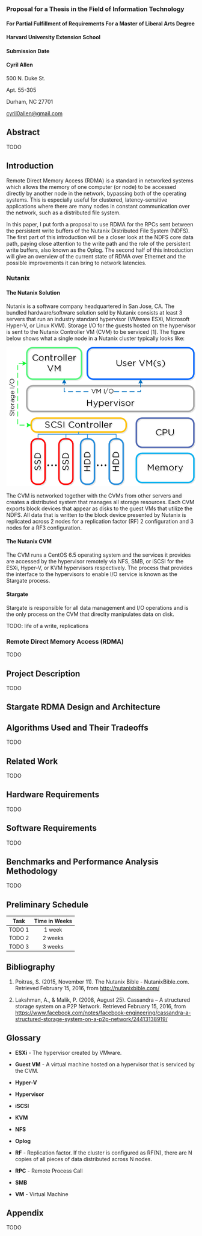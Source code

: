 ### Proposal for a Thesis in the Field of Information Technology
#### For Partial Fulfillment of Requirements For a Master of Liberal Arts Degree

#### Harvard University Extension School
#### Submission Date

#### Cyril Allen
500 N. Duke St.

Apt. 55-305

Durham, NC 27701

[cyril0allen@gmail.com](mailto:cyril0allen@gmail.com)

Abstract
--------

TODO

Introduction
------------

Remote Direct Memory Access (RDMA) is a standard in networked systems which
allows the memory of one computer (or node) to be accessed directly by another
node in the network, bypassing both of the operating systems. This is especially
useful for clustered, latency-sensitive applications where there are many
nodes in constant communication over the network, such as a distributed
file system.

In this paper, I put forth a proposal to use RDMA for the RPCs sent between
the persistent write buffers of the Nutanix Distributed File System (NDFS).
The first part of this introduction will be a closer look at the NDFS core data
path, paying close attention to the write path and the role of the persistent
write buffers, also known as the Oplog. The second half of this introduction
will give an overview of the current state of RDMA over Ethernet and the
possible improvements it can bring to network latencies.

### Nutanix

#### The Nutanix Solution

Nutanix is a software company headquartered in San Jose, CA. The bundled
hardware/software solution sold by Nutanix consists at least 3 servers that run
an industry standard hypervisor (VMware ESXi, Microsoft Hyper-V, or Linux KVM).
Storage I/O for the guests hosted on the hypervisor is sent to the Nutanix
Controller VM (CVM) to be serviced [1]. The figure below shows what a single
node in a Nutanix cluster typically looks like:

![nutanix_solution](images/1/converged_platform.png "The Nutanix Solution")

The CVM is networked together with the CVMs from other servers and creates a
distributed system that manages all storage resources. Each CVM exports block
devices that appear as disks to the guest VMs that utilize the NDFS. All data
that is written to the block device presented by Nutanix is replicated across 2
nodes for a replication factor (RF) 2 configuration and 3 nodes for a RF3
configuration.

#### The Nutanix CVM

The CVM runs a CentOS 6.5 operating system and the services it provides are
accessed by the hypervisor remotely via NFS, SMB, or iSCSI for the ESXi,
Hyper-V, or KVM hypervisors respectively. The process that provides the
interface to the hypervisors to enable I/O service is known as the Stargate
process.

#### Stargate

Stargate is responsible for all data management and I/O operations and is the
only process on the CVM that direclty manipulates data on disk.

TODO: life of a write, replications

### Remote Direct Memory Access (RDMA)

TODO

Project Description
-------------------

TODO

Stargate RDMA Design and Architecture
-------------------------------------

Algorithms Used and Their Tradeoffs
-----------------------------------

TODO

Related Work
------------

TODO

Hardware Requirements
---------------------

TODO

Software Requirements
---------------------

TODO

Benchmarks and Performance Analysis Methodology
-----------------------------------------------

TODO

Preliminary Schedule
--------------------
| Task          | Time in Weeks |
| ------------- |:-------------:|
| TODO 1        | 1 week        |
| TODO 2        | 2 weeks       |
| TODO 3        | 3 weeks       |

Bibliography
------------

1. Poitras, S. (2015, November 11). The Nutanix Bible - NutanixBible.com.
Retrieved February 15, 2016, from http://nutanixbible.com/

2.  Lakshman, A., & Malik, P. (2008, August 25). Cassandra – A structured storage system on a P2P Network. Retrieved February 15, 2016, from https://www.facebook.com/notes/facebook-engineering/cassandra-a-structured-storage-system-on-a-p2p-network/24413138919/ 

Glossary
--------

* **ESXi** - The hypervisor created by VMware.

* **Guest VM** - A virtual machine hosted on a hypervisor that is serviced by
  the CVM.

* **Hyper-V**

* **Hypervisor**

* **iSCSI**

* **KVM**

* **NFS**

* **Oplog**

* **RF** - Replication factor. If the cluster is configured as RF(N), there are
  N copies of all pieces of data distributed across N nodes.

* **RPC** - Remote Process Call

* **SMB**

* **VM** - Virtual Machine

Appendix
--------

TODO

[//]: # (Markdown cheatsheet: https://github.com/adam-p/markdown-here/wiki/Markdown-Cheatsheet)

